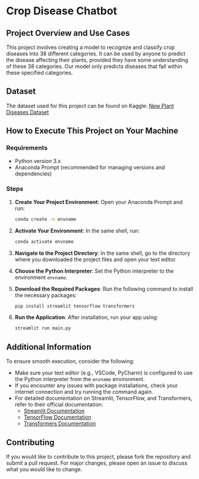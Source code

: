 
# Crop Disease Chatbot

## Project Overview and Use Cases
This project involves creating a model to recognize and classify crop diseases into 38 different categories. It can be used by anyone to predict the disease affecting their plants, provided they have some understanding of these 38 categories. Our model only predicts diseases that fall within these specified categories.

## Dataset
The dataset used for this project can be found on Kaggle: [New Plant Diseases Dataset](https://www.kaggle.com/datasets/vipoooool/new-plant-diseases-dataset)

## How to Execute This Project on Your Machine

### Requirements
- Python version 3.x
- Anaconda Prompt (recommended for managing versions and dependencies)

### Steps
1. **Create Your Project Environment**: Open your Anaconda Prompt and run:
    ```bash
    conda create -n envname
    ```

2. **Activate Your Environment**: In the same shell, run:
    ```bash
    conda activate envname
    ```

3. **Navigate to the Project Directory**: In the same shell, go to the directory where you downloaded the project files and open your text editor.

4. **Choose the Python Interpreter**: Set the Python interpreter to the environment `envname`.

5. **Download the Required Packages**: Run the following command to install the necessary packages:
    ```bash
    pip install streamlit tensorflow transformers
    ```

6. **Run the Application**: After installation, run your app using:
    ```bash
    streamlit run main.py
    ```

## Additional Information
To ensure smooth execution, consider the following:
- Make sure your text editor (e.g., VSCode, PyCharm) is configured to use the Python interpreter from the `envname` environment.
- If you encounter any issues with package installations, check your internet connection and try running the command again.
- For detailed documentation on Streamlit, TensorFlow, and Transformers, refer to their official documentation:
  - [Streamlit Documentation](https://docs.streamlit.io/)
  - [TensorFlow Documentation](https://www.tensorflow.org/learn)
  - [Transformers Documentation](https://huggingface.co/transformers/)

## Contributing
If you would like to contribute to this project, please fork the repository and submit a pull request. For major changes, please open an issue to discuss what you would like to change.
